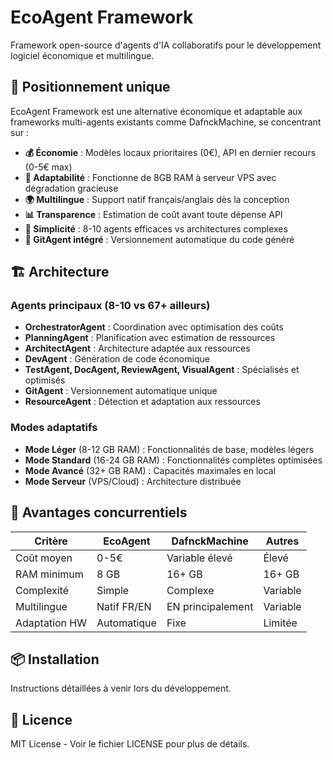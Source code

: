 # EcoAgent Framework

Framework open-source d'agents d'IA collaboratifs pour le développement logiciel économique et multilingue.

## 🎯 Positionnement unique

EcoAgent Framework est une alternative économique et adaptable aux frameworks multi-agents existants comme DafnckMachine, se concentrant sur :

- **💰 Économie** : Modèles locaux prioritaires (0€), API en dernier recours (0-5€ max)
- **🔄 Adaptabilité** : Fonctionne de 8GB RAM à serveur VPS avec dégradation gracieuse
- **🌍 Multilingue** : Support natif français/anglais dès la conception
- **📊 Transparence** : Estimation de coût avant toute dépense API
- **🎨 Simplicité** : 8-10 agents efficaces vs architectures complexes
- **🔧 GitAgent intégré** : Versionnement automatique du code généré

## 🏗️ Architecture

### Agents principaux (8-10 vs 67+ ailleurs)
- **OrchestratorAgent** : Coordination avec optimisation des coûts
- **PlanningAgent** : Planification avec estimation de ressources
- **ArchitectAgent** : Architecture adaptée aux ressources
- **DevAgent** : Génération de code économique
- **TestAgent, DocAgent, ReviewAgent, VisualAgent** : Spécialisés et optimisés
- **GitAgent** : Versionnement automatique unique
- **ResourceAgent** : Détection et adaptation aux ressources

### Modes adaptatifs
- **Mode Léger** (8-12 GB RAM) : Fonctionnalités de base, modèles légers
- **Mode Standard** (16-24 GB RAM) : Fonctionnalités complètes optimisées
- **Mode Avancé** (32+ GB RAM) : Capacités maximales en local
- **Mode Serveur** (VPS/Cloud) : Architecture distribuée

## 🚀 Avantages concurrentiels

| Critère | EcoAgent | DafnckMachine | Autres |
|---------|----------|---------------|--------|
| Coût moyen | 0-5€ | Variable élevé | Élevé |
| RAM minimum | 8 GB | 16+ GB | 16+ GB |
| Complexité | Simple | Complexe | Variable |
| Multilingue | Natif FR/EN | EN principalement | Variable |
| Adaptation HW | Automatique | Fixe | Limitée |

## 📦 Installation

Instructions détaillées à venir lors du développement.

## 📄 Licence

MIT License - Voir le fichier LICENSE pour plus de détails.
